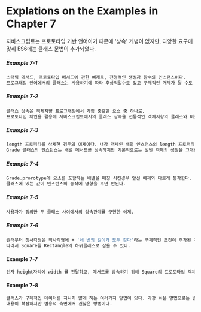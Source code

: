 # Explations on the Examples in Chapter 7

자바스크립트는 프로토타입 기반 언어이기 때문에 '상속' 개념이 없지만, 다양한 요구에 맞춰 ES6에는 클래스 문법이 추가되었다.


##### Example 7-1
```bash
스태틱 메서드, 프로토타입 메서드에 관한 예제로, 전형적인 생성자 함수와 인스턴스이다. 
프로그래밍 언어에서의 클래스는 사용하기에 따라 추상적일수도 있고 구체적인 개체가 될 수도 있다.
```

##### Example 7-2
```bash
클래스 상속은 객체지향 프로그래밍에서 가장 중요한 요소 중 하나로,
프로토타입 체인을 활용헤 자바스크립트에서의 클래스 상속을 전통적인 객체지향의 클래스와 비슷한 형태로 구현한다.
```

##### Example 7-3
```bash
length 프로퍼티를 삭제한 경우의 예제이다. 내장 객체인 배열 인스턴스의 length 프로퍼티는 configurable 속성이 false라서 삭제가 불가능하지만,
Grade 클래스의 인스턴스는 배열 메서드를 상속하지만 기본적으로는 일반 객체의 성질을 그대로 지니므로 삭제가 가능해서 문제가 된다.
```

##### Example 7-4
```bash
Grade.prorotype에 요소를 포함하는 배열을 매칭 시킨경우 앞선 예제와 다르게 동작한다. 
클래스에 있는 값이 인스턴스의 동작에 영향을 주면 안된다.
```

##### Example 7-5
```bash
사용자가 정의한 두 클래스 사이에서의 상속관계를 구현한 예제.
```

##### Example 7-6
```bash
원래부터 정사각형은 직사각형에 + '네 변의 길이가 모두 같다'라는 구체적인 조건이 추가된 개념이다. 
따라서 Square를 Rectangle의 하위클래스로 삼을 수 있다. 
```

#### Example 7-7
```bash
인자 height자리에 width 를 전달하고, 메서드를 상속하기 위해 Square의 프로토타입 객체에 Rectangle의 인스턴스를 부여했다. 
```

#### Example 7-8
```bash
클래스가 구체적인 데이터를 지니지 않게 하는 여러가지 방법이 있다. 가장 쉬운 방법으로는 일단 만들고 나서 프로퍼티들을 일일이 지우고 더는 새로운 프로퍼티를 추가하는 것이다.
내용이 복잡하지만 범용석 측면에서 괜찮은 방법이다.
```

